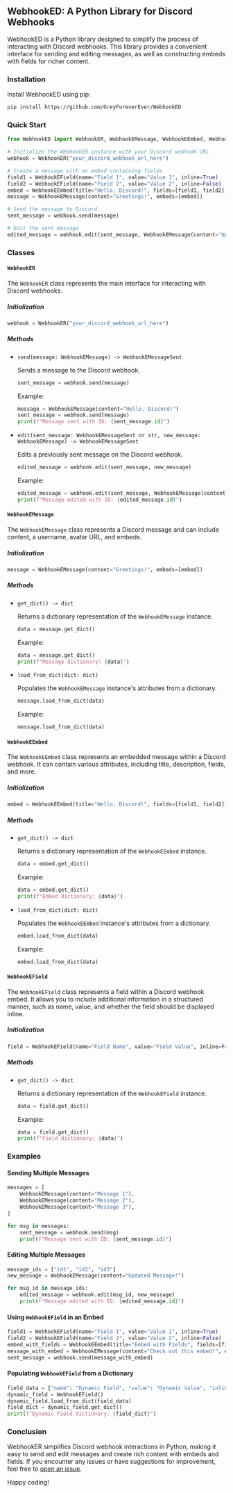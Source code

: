 ## WebhookED: A Python Library for Discord Webhooks

WebhookED is a Python library designed to simplify the process of interacting with Discord webhooks. This library provides a convenient interface for sending and editing messages, as well as constructing embeds with fields for richer content.

### Installation

Install WebhookED using pip:

```bash
pip install https://github.com/GreyForeverEver/WebhookED
```

### Quick Start

```python
from WebhookED import WebhookER, WebhookEMessage, WebhookEEmbed, WebhookEField

# Initialize the WebhookER instance with your Discord webhook URL
webhook = WebhookER("your_discord_webhook_url_here")

# Create a message with an embed containing fields
field1 = WebhookEField(name="Field 1", value="Value 1", inline=True)
field2 = WebhookEField(name="Field 2", value="Value 2", inline=False)
embed = WebhookEEmbed(title="Hello, Discord!", fields=[field1, field2])
message = WebhookEMessage(content="Greetings!", embeds=[embed])

# Send the message to Discord
sent_message = webhook.send(message)

# Edit the sent message
edited_message = webhook.edit(sent_message, WebhookEMessage(content="Updated Greetings!"))
```

### Classes

#### `WebhookER`

The `WebhookER` class represents the main interface for interacting with Discord webhooks.

##### Initialization

```python
webhook = WebhookER("your_discord_webhook_url_here")
```

##### Methods

- `send(message: WebhookEMessage) -> WebhookEMessageSent`

  Sends a message to the Discord webhook.

  ```python
  sent_message = webhook.send(message)
  ```

  Example:
  ```python
  message = WebhookEMessage(content="Hello, Discord!")
  sent_message = webhook.send(message)
  print(f"Message sent with ID: {sent_message.id}")
  ```

- `edit(sent_message: WebhookEMessageSent or str, new_message: WebhookEMessage) -> WebhookEMessageSent`

  Edits a previously sent message on the Discord webhook.

  ```python
  edited_message = webhook.edit(sent_message, new_message)
  ```

  Example:
  ```python
  edited_message = webhook.edit(sent_message, WebhookEMessage(content="Updated Greetings!"))
  print(f"Message edited with ID: {edited_message.id}")
  ```

#### `WebhookEMessage`

The `WebhookEMessage` class represents a Discord message and can include content, a username, avatar URL, and embeds.

##### Initialization

```python
message = WebhookEMessage(content="Greetings!", embeds=[embed])
```

##### Methods

- `get_dict() -> dict`

  Returns a dictionary representation of the `WebhookEMessage` instance.

  ```python
  data = message.get_dict()
  ```

  Example:
  ```python
  data = message.get_dict()
  print(f"Message dictionary: {data}")
  ```

- `load_from_dict(dict: dict)`

  Populates the `WebhookEMessage` instance's attributes from a dictionary.

  ```python
  message.load_from_dict(data)
  ```

  Example:
  ```python
  message.load_from_dict(data)
  ```

#### `WebhookEEmbed`

The `WebhookEEmbed` class represents an embedded message within a Discord webhook. It can contain various attributes, including title, description, fields, and more.

##### Initialization

```python
embed = WebhookEEmbed(title="Hello, Discord!", fields=[field1, field2])
```

##### Methods

- `get_dict() -> dict`

  Returns a dictionary representation of the `WebhookEEmbed` instance.

  ```python
  data = embed.get_dict()
  ```

  Example:
  ```python
  data = embed.get_dict()
  print(f"Embed dictionary: {data}")
  ```

- `load_from_dict(dict: dict)`

  Populates the `WebhookEEmbed` instance's attributes from a dictionary.

  ```python
  embed.load_from_dict(data)
  ```

  Example:
  ```python
  embed.load_from_dict(data)
  ```

#### `WebhookEField`

The `WebhookEField` class represents a field within a Discord webhook embed. It allows you to include additional information in a structured manner, such as name, value, and whether the field should be displayed inline.

##### Initialization

```python
field = WebhookEField(name="Field Name", value="Field Value", inline=False)
```

##### Methods

- `get_dict() -> dict`

  Returns a dictionary representation of the `WebhookEField` instance.

  ```python
  data = field.get_dict()
  ```

  Example:
  ```python
  data = field.get_dict()
  print(f"Field dictionary: {data}")
  ```

### Examples

#### Sending Multiple Messages

```python
messages = [
    WebhookEMessage(content="Message 1"),
    WebhookEMessage(content="Message 2"),
    WebhookEMessage(content="Message 3"),
]

for msg in messages:
    sent_message = webhook.send(msg)
    print(f"Message sent with ID: {sent_message.id}")
```

#### Editing Multiple Messages

```python
message_ids = ["id1", "id2", "id3"]
new_message = WebhookEMessage(content="Updated Message!")

for msg_id in message_ids:
    edited_message = webhook.edit(msg_id, new_message)
    print(f"Message edited with ID: {edited_message.id}")
```

#### Using `WebhookEField` in an Embed

```python
field1 = WebhookEField(name="Field 1", value="Value 1", inline=True)
field2 = WebhookEField(name="Field 2", value="Value 2", inline=False)
embed_with_fields = WebhookEEmbed(title="Embed with Fields", fields=[field1, field2])
message_with_embed = WebhookEMessage(content="Check out this embed!", embeds=[embed_with_fields])
sent_message = webhook.send(message_with_embed)
```

#### Populating `WebhookEField` from a Dictionary

```python
field_data = {"name": "Dynamic Field", "value": "Dynamic Value", "inline": True}
dynamic_field = WebhookEField()
dynamic_field.load_from_dict(field_data)
field_dict = dynamic_field.get_dict()
print(f"Dynamic Field dictionary: {field_dict}")
```

### Conclusion

WebhookER simplifies Discord webhook interactions in Python, making it easy to send and edit messages and create rich content with embeds and fields. If you encounter any issues or have suggestions for improvement, feel free to [open an issue](link_to_repository_issues).

Happy coding!
